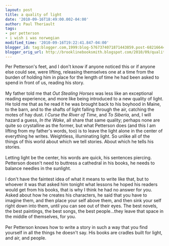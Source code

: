 ```yaml
---
layout: post
title: a quality of light
date: '2010-09-16T18:49:00.002-04:00'
author: Paul Theriault
tags:
- per petterson
- i wish i was norwegian
modified_time: '2010-09-16T19:22:41.847-04:00'
blogger_id: tag:blogger.com,1999:blog-5767374071871443859.post-6821664403373714599
blogger_orig_url: http://brooklinebooksmith.blogspot.com/2010/09/quality-of-light.html
---
```


Per Petterson's feet, and I don't know if anyone noticed this or if anyone else could see, were lifting, releasing themselves one at a time from the burden of holding him in place for the length of time he had been asked to spend in front of us, reading his story.    <br /><br />My father told me that <em>Out Stealing Horses</em> was less like an exceptional reading experience, and more like being introduced to a new quality of light.  He told me that as he read it he was brought back to his boyhood in Maine, to the barn, and to the shafts of light falling through the air, catching the motes of hay dust.    <em>I Curse the River of Time</em>, and <em>To Siberia</em>, and, I will hazard a guess, <em>In the Wake</em>, all share that same quality; perhaps none are quite so crystalline as the former, but what Petterson does (and this I am lifting from my father's words, too) is to leave the light alone in the center of everything he writes.   Weightless, illuminating light.  So unlike all of the things of this world about which we tell stories.  About which he tells his stories. <br /><br />Letting light be the center, his words are quick, his sentences piercing.  Petterson doesn't need to buttress a cathedral in his books, he needs to balance needles in the sunlight. <br /><br />I don't have the faintest idea of what it means to write like that, but to whoever it was that asked him tonight what lessons he hoped his readers would get from his books, that is why I think he had no answer for you.  Asked about how he creates his characters, he said that you have to imagine them, and then place your self above them, and then sink your self right down into them, until you can see out of their eyes.  The best novels, the best paintings, the best songs, the best people...they leave that space in the middle of themselves, for you. <br /><br />Per Petterson knows how to write a story in such a way that you find yourself in all the things he doesn't say.  His books are cradles built for light, and air, and people.